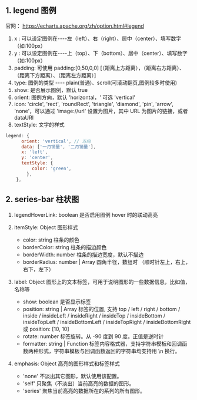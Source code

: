 ## 1. legend 图例

官网： https://echarts.apache.org/zh/option.html#legend

1. x : 可以设定图例在----左（left）、右（right）、居中（center）、填写数字（如:100px）
2. y : 可以设定图例在----上（top）、下（bottom）、居中（center）、填写数字（如:100px）
3. padding: 可使用 padding:[0,50,0,0] [（距离上方距离），（距离右方距离）、（距离下方距离）、（距离左方距离）]
4. type: 图例的类型 ---- plain(普通)、scroll(可滚动翻页,图例较多时使用)
5. show: 是否展示图例，默认 true
6. orient: 图例方向，默认 'horizontal，' 可选 'vertical'
7. icon: 'circle', 'rect', 'roundRect', 'triangle', 'diamond', 'pin', 'arrow', 'none'，可以通过 'image://url' 设置为图片，其中 URL 为图片的链接，或者 dataURI
8. textStyle: 文字的样式

```js
legend: {
      orient: 'vertical', // 方向
      data: ['一月销量', '二月销量'],
      x: 'left',
      y: 'center',
      textStyle: {
          color: 'green',
        },
    },

```

## 2. series-bar 柱状图



1. legendHoverLink: boolean 是否启用图例 hover 时的联动高亮

2. itemStyle: Object 图形样式

   - color: string 柱条的颜色
   - borderColor: string 柱条的描边颜色
   - borderWidth: number 柱条的描边宽度，默认不描边
   - borderRadius: number | Array 圆角半径，数组时 （顺时针左上，右上，右下，左下）

3. label: Object 图形上的文本标签，可用于说明图形的一些数据信息，比如值，名称等

   - show: boolean 是否显示标签
   - position: string | Array 标签的位置, 支持 top / left / right / bottom / inside / insideLeft / insideRight / insideTop / insideBottom / insideTopLeft / insideBottomLeft / insideTopRight / insideBottomRight 或 position: [10, 10]
   - rotate: number 标签旋转。从 -90 度到 90 度。正值是逆时针
   - formatter: string | Function 标签内容格式器，支持字符串模板和回调函数两种形式，字符串模板与回调函数返回的字符串均支持用 \n 换行。

4. emphasis: Object 高亮的图形样式和标签样式

   - 'none' 不淡出其它图形，默认使用该配置。
   - 'self' 只聚焦（不淡出）当前高亮的数据的图形。
   - 'series' 聚焦当前高亮的数据所在的系列的所有图形。
